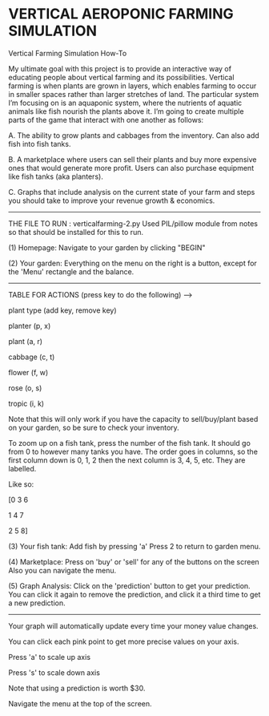 # VERTICAL AEROPONIC FARMING SIMULATION

Vertical Farming Simulation
How-To

My ultimate goal with this project is to provide an interactive way of educating people about vertical farming and its possibilities. Vertical farming is when plants are grown in layers, which enables farming to occur in smaller spaces rather than larger stretches of land. The particular system I’m focusing on is an aquaponic system, where the nutrients of aquatic animals like fish nourish the plants above it. I’m going to create multiple parts of the game that interact with one another as follows:

A. The ability to grow plants and cabbages from the inventory. Can also add fish into fish tanks.

B. A marketplace where users can sell their plants and buy more expensive ones that would generate more profit. Users can also purchase equipment like fish tanks (aka planters).

C. Graphs that include analysis on the current state of your farm and steps you should take to improve your revenue growth & economics.

________________________________________________________________________________________________________________________________________________________

THE FILE TO RUN : verticalfarming-2.py
Used PIL/pillow module from notes so that should be installed for this to run.

(1) Homepage: Navigate to your garden by clicking "BEGIN"

(2) Your garden: 
Everything on the menu on the right is a button, except for the 'Menu' rectangle and the balance.

____________________________________________________________________________

TABLE FOR ACTIONS (press key to do the following) -->

plant type (add key, remove key)

planter (p, x)

plant   (a, r)

cabbage (c, t)

flower  (f, w)

rose    (o, s)

tropic  (i, k)

Note that this will only work if you have the capacity to sell/buy/plant based on your garden, so be sure to check your inventory.

To zoom up on a fish tank, press the number of the fish tank. It should go from 0 to however many tanks you have.
The order goes in columns, so the first column down is 0, 1, 2 then the next column is 3, 4, 5, etc. They are labelled.

Like so:

[0 3 6

 1 4 7
 
 2 5 8]

(3) Your fish tank:
Add fish by pressing 'a'
Press 2 to return to garden menu.

(4) Marketplace:
Press on 'buy' or 'sell' for any of the buttons on the screen
Also you can navigate the menu.

(5) Graph Analysis:
Click on the 'prediction' button to get your prediction. You can click it again to remove the prediction, and click it a third time to get a new prediction.

____________________________________________________________________________

Your graph will automatically update every time your money value changes.

You can click each pink point to get more precise values on your axis.

Press 'a' to scale up axis

Press 's' to scale down axis

Note that using a prediction is worth $30.

Navigate the menu at the top of the screen.
